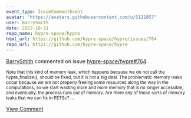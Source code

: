 ```yaml
---
event_type: IssueCommentEvent
avatar: "https://avatars.githubusercontent.com/u/512185?"
user: BarrySmith
date: 2022-10-31
repo_name: hypre-space/hypre
html_url: https://github.com/hypre-space/hypre/issues/764
repo_url: https://github.com/hypre-space/hypre
---
```


<a href='https://github.com/BarrySmith' target='_blank'>BarrySmith</a> commented on issue <a href='https://github.com/hypre-space/hypre/issues/764' target='_blank'>hypre-space/hypre#764</a>.

<small>Note that this kind of memory leak, which happens because we do not call the hypre_finalize(), should be fixed, but it is not a big deal. The problematic memory leaks occur because we are not properly freeing some resources along the way in the computations, so we start wasting more and more memory that is no longer accessible, and eventually, the process runs out of memory.  Are there any of those sorts of memory leaks that we can fix in PETSc? ...</small>

<a href='https://github.com/hypre-space/hypre/issues/764' target='_blank'>View Comment</a>